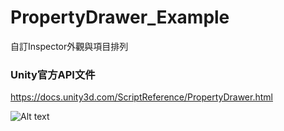 # PropertyDrawer_Example
自訂Inspector外觀與項目排列

### Unity官方API文件
https://docs.unity3d.com/ScriptReference/PropertyDrawer.html


![Alt text](https://docs.unity3d.com/cn/Packages/com.unity.render-pipelines.high-definition@7.4/manual/images/GettingStarted1.png "Optional title")
